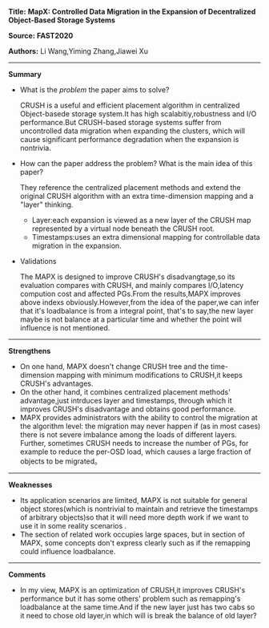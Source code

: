 **Title:** **MapX: Controlled Data Migration in the Expansion of Decentralized Object-Based Storage Systems**

**Source:** **FAST2020**

**Authors:** Li Wang,Yiming Zhang,Jiawei Xu

---

**Summary**

- What is the *problem* the paper aims to solve?

  CRUSH is a useful and efficient placement algorithm in centralized Object-basede storage system.It has high scalabitiy,robustness and I/O performance.But CRUSH-based storage systems suffer from uncontrolled data migration when expanding the clusters, which will cause significant performance degradation when the expansion is nontrivia.

- How can the paper address the problem? What is the main idea of this paper?

  They reference the centralized placement methods and  extend the original CRUSH algorithm with an extra time-dimension mapping and a "layer" thinking.

  - Layer:each expansion is viewed as a new layer of the CRUSH map represented by a virtual node beneath the CRUSH root.
  - Timestamps:uses an extra dimensional mapping for controllable data migration in the expansion.

- Validations

   The MAPX is designed to improve CRUSH's disadvangtage,so its evaluation compares with CRUSH, and mainly compares I/O,latency compution cost and affected PGs.From the results,MAPX improves above indexs obviously.However,from the idea of the paper,we can infer that it's loadbalance is from a integral point, that's to say,the new layer maybe is not balance at a particular time and whether the point will influence is not mentioned.

---

**Strengthens**  

- On one hand, MAPX doesn't change CRUSH tree and the time-dimension mapping with minimum modifications to CRUSH,it keeps CRUSH's advantages.
- On the other hand, it combines centralized placement methods' advantage,just intrduces layer and timestamps, through which it improves CRUSH's disadvantage and obtains good performance.
- MAPX provides administrators with the ability to control the migration at the algorithm level: the migration may never happen if (as in most cases) there is not severe imbalance among the loads of different layers. Further, sometimes CRUSH needs to increase the number of PGs, for example to reduce the per-OSD load, which causes a large fraction of objects to be migrated。

---

**Weaknesses**  

- Its application scenarios are limited, MAPX is not suitable for general object stores(which is nontrivial to maintain and retrieve the timestamps of arbitrary objects)so that it will need more depth work if we want to use it in some reality scenarios .
- The section of related work occupies large spaces, but in section of MAPX, some concepts don't express clearly such as if the remapping could influence loadbalance.

---

**Comments**  

- In my view, MAPX is an optimization of CRUSH,it improves CRUSH's performance but it has some others' problem such as remapping's loadbalance at the same time.And if the new layer just has two cabs so it need to chose old layer,in which will is break the balance of old layer?
